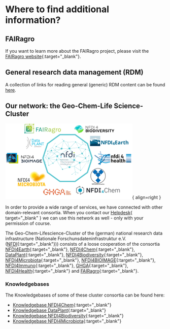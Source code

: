 # Where to find additional information?

## FAIRagro
If you want to learn more about the FAIRagro project, please visit the [FAIRagro website](https://fairagro.net){:target="_blank"}.


## General research data management (RDM)
A collection of links for reading general (generic) RDM content can be found [here](basics.en.md).


## Our network: the Geo-Chem-Life Science-Cluster
![Logoblock Cluster](images/Logoblock_Cluster.png){ align=right }

In order to provide a wide range of services, we have connected with other domain-relevant consortia.
When you contact our [Helpdesk](https://fairagro.net/en/helpdesk){ target="_blank" } we can use this network as well - only with your permission of course.

The Geo-Chem-Lifescience-Cluster of the (german) national research data infrastructure (Nationale Forschunsdateninfrastruktur e.V. ([NFDI](https://www.nfdi.de/?lang=en){:target="_blank"}))
consists of a loose cooperation of the consortia [NFDI4Earth](https://www.nfdi4earth.de/){:target="_blank"}, 
[NFDI4Chem](https://www.nfdi4chem.de/){:target="_blank"}, 
[DataPlant](https://nfdi4plants.org/){:target="_blank"}, 
[NFDI4Biodiversity](https://www.nfdi4biodiversity.org/en/){:target="_blank"}, 
[NFDI4Microbiota](https://nfdi4microbiota.de/){:target="_blank"}, 
[NFDI4BIOIMAGE](https://nfdi4bioimage.de/home/){:target="_blank"}, 
[NFDI4Immuno](https://www.nfdi4immuno.de/){:target="_blank"}, 
[GHGA](https://www.ghga.de/){:target="_blank"}, 
[NFDI4Health](https://www.nfdi4health.de/en/){:target="_blank"} 
and [FAIRagro](https://fairagro.net/en/){:target="_blank"}.

### Knowledgebases
The Knowledgebases of some of these cluster consortia can be found here:

- [Knowledgebase NFDI4Chem](https://knowledgebase.nfdi4chem.de/knowledge_base/docs/intro/?userLocale=true){:target="_blank"}
- [Knowledgebase DataPlant](https://nfdi4plants.github.io/nfdi4plants.knowledgebase/){:target="_blank"}
- [Knowledgebase NFDI4Biodiversity](https://kb.gfbio.org/display/KB/Knowledge+Base+-+Information+and+Services+around+Biodiversity+Data){:target="_blank"}
- [Knowledgebase NFDI4Microbiota](https://knowledgebase.nfdi4microbiota.de/Getting-Started/01-introduction.html){:target="_blank"}
